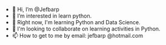 - 👋 Hi, I’m @Jefbarp
- 👀 I’m interested in learn python.
- 🌱 Right now, I'm learning Python and Data Science.
- 💞️ I'm looking to collaborate on learning activities in Python.
- 📫 How to get to me by email: jefbarp @hotmail.com


<!---
Jefbarp/Jefbarp is a ✨ special ✨ repository because its `README.md` (this file) appears on your GitHub profile.
You can click the Preview link to take a look at your changes.
--->
